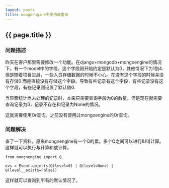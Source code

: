 ```yaml
---
layout: posts
title: mongoengine中使用或查询
---
```


## {{ page.title }}

### 问题描述

昨天在客户那里需要修改一个功能。在django+mongodb+mongoengine的情况下。有一个model中的字段。这个字段刚开始约定是默认为0，其他情况下为1到4.但是随着项目进展，一些人员存储数据的时候不小心。在没有这个字段的时候并没有存储0.而是直接没有存储这个字段。导致有些记录有这个字段，有些记录没有这个字段，有些记录则设置了默认值0.

当界面统计尚未处理的记录时，本来只需要查询字段为0的数量。但是现在就需要查询记录为0，记录不存在和记录为None的情况。

这就需要使用Or查询。之前没有使用过mongoengine的Or查询。

### 问题解决

查了一下资料。原来mongoengine有一个Q的累。多个Q之间可以进行&和|计算。这样就可以执行与计算和或计算。

	from mongnengine import Q

	evs = Event.objects(Q(level=0) | Q(level=None) | Q(level__exists=False))

这样就可以查询到所有的默认情况了。